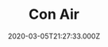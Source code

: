 ---
title: "Con Air"
year: 1997
date: 2020-03-05T21:27:33.000Z
permalink: /almanac/movies/2020-03-05-con-air/index.html
rating: 3
tmdbid: 1701
---